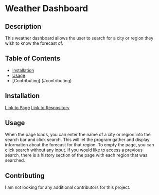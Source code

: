# Weather Dashboard
## Description

This weather dashboard allows the user to search for a city or region they wish to know the forecast of.

## Table of Contents

- [Installation](#installation)
- [Usage](#usage)
- [Contributing] (#contributing)

## Installation

<a href="">Link to Page</a>
<a href="">Link to Respository</a>

## Usage

When the page loads, you can enter the name of a city or region into the search bar and click search. This will let the program gather and display information about the forecast for that region. To empty the page, you can click search without any input. If you would like to access a previous search, there is a history section of the page with each region that was searched.

## Contributing

I am not looking for any additional contributors for this project.

